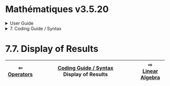 # Mathématiques v3.5.20


<details>

<summary>User Guide</summary>

1. [About](../../about/README.md)<br>
2. [License](../../license/README.md)<br>
3. [Release Notes](../../release-notes/README.md)<br>
4. [Installation](../../installation/README.md)<br>
5. [Makefile / Using Mathématiques](../../using-mathematiques/README.md)<br>
6. [Code Examples](../../examples/README.md)<br>
7. _Coding Guide / Syntax_ <br>
8. [Benchmarks](../../benchmarks/README.md)<br>
9. [Tests](../../test/README.md)<br>
10. [New Feature Plans](../../feature-schedule/README.md)<br>
11. [Developer Guide](../../developer-guide/README.md)<br>


</details>



<details>

<summary>7. Coding Guide / Syntax</summary>

7.1. [Scalar Math: real, imaginary, complex, and quaternions](../scalar/README.md)<br>
7.2. [Vectors](../vector/README.md)<br>
7.3. [Matrices](../matrix/README.md)<br>
7.4. [Tensors](../tensor/README.md)<br>
7.5. [User Guide Notation](../notation/README.md)<br>
7.6. [Operators](../operators/README.md)<br>
7.7. _Display of Results_ <br>
7.8. [Linear Algebra](../linear-algebra/README.md)<br>
7.9. [FILE I/O](../file-io/README.md)<br>
7.10. [Debug Modes](../debug/README.md)<br>


</details>



# 7.7. Display of Results



| ⇦ <br />[Operators](../operators/README.md)  | [Coding Guide / Syntax](../README.md)<br />Display of Results<br /><img width=1000/> | ⇨ <br />[Linear Algebra](../linear-algebra/README.md)   |
| ------------ | :-------------------------------: | ------------ |

